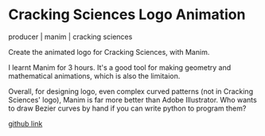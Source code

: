 # Cracking Sciences Logo Animation
producer | manim | cracking sciences

Create the animated logo for Cracking Sciences, with Manim.

I learnt Manim for 3 hours. It's a good tool for making geometry and mathematical animations, which is also the limitaion.

Overall, for designing logo, even complex curved patterns (not in Cracking Sciences' logo), Manim is far more better than Adobe Illustrator. Who wants to draw Bezier curves by hand if you can write python to program them?

[github link](https://github.com/Cracking-Sciences/Logo-Animation)